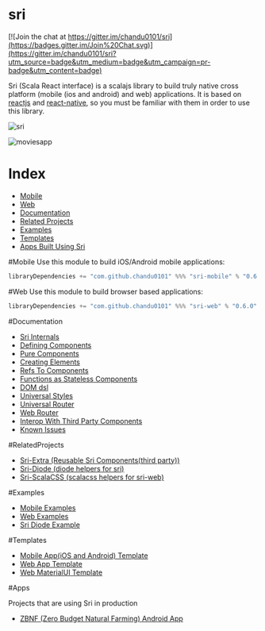 # sri

[![Join the chat at https://gitter.im/chandu0101/sri](https://badges.gitter.im/Join%20Chat.svg)](https://gitter.im/chandu0101/sri?utm_source=badge&utm_medium=badge&utm_campaign=pr-badge&utm_content=badge)

Sri (Scala React interface) is a scalajs library to build truly native cross platform (mobile (ios and android) and web) applications. It is based on [reactjs](http://facebook.github.io/react/) and [react-native](https://facebook.github.io/react-native/), so you must be familiar with them in order to use this library.


![sri](/docs/sri.png)

![moviesapp](/docs/moviesapp.gif)

# Index
- [Mobile](#mobile)
- [Web](#web)
- [Documentation](#documentation)
- [Related Projects](#RelatedProjects)
- [Examples](#examples)
- [Templates](#templates)
- [Apps Built Using Sri](#Apps)

#Mobile
Use this module to build iOS/Android mobile applications:

```scala
libraryDependencies += "com.github.chandu0101" %%% "sri-mobile" % "0.6.0"
```

#Web
Use this module to build browser based applications:

```scala
libraryDependencies += "com.github.chandu0101" %%% "sri-web" % "0.6.0"
```

#Documentation
 - [Sri Internals](/docs/SriInternals.md)
 - [Defining Components](/docs/DefiningComponents.md)
 - [Pure Components](/docs/PureComponents.md)
 - [Creating Elements](/docs/CreatingElements.md)
 - [Refs To Components](/docs/RefsToComponents.md)
 - [Functions as Stateless Components](/docs/StatelessFunctionComponents.md)
 - [DOM dsl](/docs/DOMDSL.md)
 - [Universal Styles](/docs/UniversalStyles.md)
 - [Universal Router](/docs/UniversalRouter.md)
 - [Web Router](/docs/WebRouter.md)
 - [Interop With Third Party Components](/docs/InteropWithThirdParty.md)
 - [Known Issues](/docs/KnownIssues.md)
 
#RelatedProjects
 - [Sri-Extra (Reusable Sri Components(third party))](https://github.com/chandu0101/sri-extra)
 - [Sri-Diode (diode helpers for sri)](https://github.com/chandu0101/sri-diode)
 - [Sri-ScalaCSS (scalacss helpers for sri-web)](https://github.com/chandu0101/sri-scalacss)
 
#Examples
  - [Mobile Examples](/mobile-examples)
  - [Web Examples](/web-examples)
  - [Sri Diode Example](https://github.com/chandu0101/sri-diode-example)

#Templates
  - [Mobile App(iOS and Android) Template](https://github.com/chandu0101/sri-mobile-template)
  - [Web App Template](https://github.com/chandu0101/sri-web-template)
  - [Web MaterialUI Template](https://github.com/chandu0101/sri-web-materialui-template)

#Apps

Projects that are using Sri in production

- [ZBNF (Zero Budget Natural Farming) Android App](https://play.google.com/store/apps/details?id=com.zbnf)